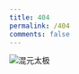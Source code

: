 ```yaml
---
title: 404
permalink: /404
comments: false
---
```


![混元太极](https://z3.ax1x.com/2021/04/23/cOWLCt.gif)
<html>

<head>
    <meta charset="utf-8">
    <meta name="viewport" content="width=device-width, initial-scale=1.0">
</head>

<body>
<!--重定向到其他网页的脚本-->
<script language="javascript"> location.assign("https://love.1919810.com/404"); </script>

</body>

</html>
